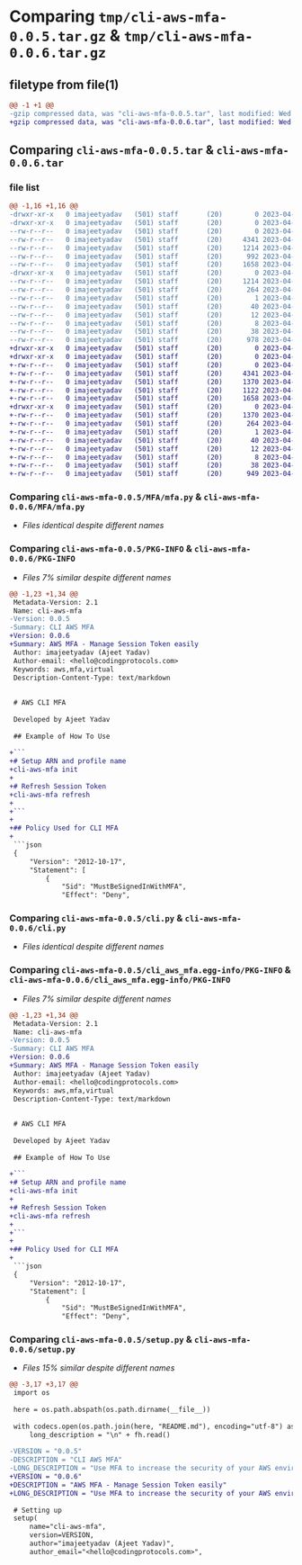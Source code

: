 # Comparing `tmp/cli-aws-mfa-0.0.5.tar.gz` & `tmp/cli-aws-mfa-0.0.6.tar.gz`

## filetype from file(1)

```diff
@@ -1 +1 @@
-gzip compressed data, was "cli-aws-mfa-0.0.5.tar", last modified: Wed Apr 19 11:29:03 2023, max compression
+gzip compressed data, was "cli-aws-mfa-0.0.6.tar", last modified: Wed Apr 19 11:34:14 2023, max compression
```

## Comparing `cli-aws-mfa-0.0.5.tar` & `cli-aws-mfa-0.0.6.tar`

### file list

```diff
@@ -1,16 +1,16 @@
-drwxr-xr-x   0 imajeetyadav   (501) staff       (20)        0 2023-04-19 11:29:03.765271 cli-aws-mfa-0.0.5/
-drwxr-xr-x   0 imajeetyadav   (501) staff       (20)        0 2023-04-19 11:29:03.764071 cli-aws-mfa-0.0.5/MFA/
--rw-r--r--   0 imajeetyadav   (501) staff       (20)        0 2023-04-19 05:43:29.000000 cli-aws-mfa-0.0.5/MFA/__init__.py
--rw-r--r--   0 imajeetyadav   (501) staff       (20)     4341 2023-04-19 11:26:05.000000 cli-aws-mfa-0.0.5/MFA/mfa.py
--rw-r--r--   0 imajeetyadav   (501) staff       (20)     1214 2023-04-19 11:29:03.765046 cli-aws-mfa-0.0.5/PKG-INFO
--rw-r--r--   0 imajeetyadav   (501) staff       (20)      992 2023-04-19 05:56:14.000000 cli-aws-mfa-0.0.5/README.md
--rw-r--r--   0 imajeetyadav   (501) staff       (20)     1658 2023-04-19 11:27:22.000000 cli-aws-mfa-0.0.5/cli.py
-drwxr-xr-x   0 imajeetyadav   (501) staff       (20)        0 2023-04-19 11:29:03.764866 cli-aws-mfa-0.0.5/cli_aws_mfa.egg-info/
--rw-r--r--   0 imajeetyadav   (501) staff       (20)     1214 2023-04-19 11:29:03.000000 cli-aws-mfa-0.0.5/cli_aws_mfa.egg-info/PKG-INFO
--rw-r--r--   0 imajeetyadav   (501) staff       (20)      264 2023-04-19 11:29:03.000000 cli-aws-mfa-0.0.5/cli_aws_mfa.egg-info/SOURCES.txt
--rw-r--r--   0 imajeetyadav   (501) staff       (20)        1 2023-04-19 11:29:03.000000 cli-aws-mfa-0.0.5/cli_aws_mfa.egg-info/dependency_links.txt
--rw-r--r--   0 imajeetyadav   (501) staff       (20)       40 2023-04-19 11:29:03.000000 cli-aws-mfa-0.0.5/cli_aws_mfa.egg-info/entry_points.txt
--rw-r--r--   0 imajeetyadav   (501) staff       (20)       12 2023-04-19 11:29:03.000000 cli-aws-mfa-0.0.5/cli_aws_mfa.egg-info/requires.txt
--rw-r--r--   0 imajeetyadav   (501) staff       (20)        8 2023-04-19 11:29:03.000000 cli-aws-mfa-0.0.5/cli_aws_mfa.egg-info/top_level.txt
--rw-r--r--   0 imajeetyadav   (501) staff       (20)       38 2023-04-19 11:29:03.765309 cli-aws-mfa-0.0.5/setup.cfg
--rw-r--r--   0 imajeetyadav   (501) staff       (20)      978 2023-04-19 11:28:27.000000 cli-aws-mfa-0.0.5/setup.py
+drwxr-xr-x   0 imajeetyadav   (501) staff       (20)        0 2023-04-19 11:34:14.155319 cli-aws-mfa-0.0.6/
+drwxr-xr-x   0 imajeetyadav   (501) staff       (20)        0 2023-04-19 11:34:14.153961 cli-aws-mfa-0.0.6/MFA/
+-rw-r--r--   0 imajeetyadav   (501) staff       (20)        0 2023-04-19 05:43:29.000000 cli-aws-mfa-0.0.6/MFA/__init__.py
+-rw-r--r--   0 imajeetyadav   (501) staff       (20)     4341 2023-04-19 11:26:05.000000 cli-aws-mfa-0.0.6/MFA/mfa.py
+-rw-r--r--   0 imajeetyadav   (501) staff       (20)     1370 2023-04-19 11:34:14.155115 cli-aws-mfa-0.0.6/PKG-INFO
+-rw-r--r--   0 imajeetyadav   (501) staff       (20)     1122 2023-04-19 11:32:09.000000 cli-aws-mfa-0.0.6/README.md
+-rw-r--r--   0 imajeetyadav   (501) staff       (20)     1658 2023-04-19 11:27:22.000000 cli-aws-mfa-0.0.6/cli.py
+drwxr-xr-x   0 imajeetyadav   (501) staff       (20)        0 2023-04-19 11:34:14.154932 cli-aws-mfa-0.0.6/cli_aws_mfa.egg-info/
+-rw-r--r--   0 imajeetyadav   (501) staff       (20)     1370 2023-04-19 11:34:14.000000 cli-aws-mfa-0.0.6/cli_aws_mfa.egg-info/PKG-INFO
+-rw-r--r--   0 imajeetyadav   (501) staff       (20)      264 2023-04-19 11:34:14.000000 cli-aws-mfa-0.0.6/cli_aws_mfa.egg-info/SOURCES.txt
+-rw-r--r--   0 imajeetyadav   (501) staff       (20)        1 2023-04-19 11:34:14.000000 cli-aws-mfa-0.0.6/cli_aws_mfa.egg-info/dependency_links.txt
+-rw-r--r--   0 imajeetyadav   (501) staff       (20)       40 2023-04-19 11:34:14.000000 cli-aws-mfa-0.0.6/cli_aws_mfa.egg-info/entry_points.txt
+-rw-r--r--   0 imajeetyadav   (501) staff       (20)       12 2023-04-19 11:34:14.000000 cli-aws-mfa-0.0.6/cli_aws_mfa.egg-info/requires.txt
+-rw-r--r--   0 imajeetyadav   (501) staff       (20)        8 2023-04-19 11:34:14.000000 cli-aws-mfa-0.0.6/cli_aws_mfa.egg-info/top_level.txt
+-rw-r--r--   0 imajeetyadav   (501) staff       (20)       38 2023-04-19 11:34:14.155356 cli-aws-mfa-0.0.6/setup.cfg
+-rw-r--r--   0 imajeetyadav   (501) staff       (20)      949 2023-04-19 11:33:47.000000 cli-aws-mfa-0.0.6/setup.py
```

### Comparing `cli-aws-mfa-0.0.5/MFA/mfa.py` & `cli-aws-mfa-0.0.6/MFA/mfa.py`

 * *Files identical despite different names*

### Comparing `cli-aws-mfa-0.0.5/PKG-INFO` & `cli-aws-mfa-0.0.6/PKG-INFO`

 * *Files 7% similar despite different names*

```diff
@@ -1,23 +1,34 @@
 Metadata-Version: 2.1
 Name: cli-aws-mfa
-Version: 0.0.5
-Summary: CLI AWS MFA
+Version: 0.0.6
+Summary: AWS MFA - Manage Session Token easily
 Author: imajeetyadav (Ajeet Yadav)
 Author-email: <hello@codingprotocols.com>
 Keywords: aws,mfa,virtual
 Description-Content-Type: text/markdown
 
 
 # AWS CLI MFA
 
 Developed by Ajeet Yadav
 
 ## Example of How To Use
 
+```
+# Setup ARN and profile name
+cli-aws-mfa init
+
+# Refresh Session Token
+cli-aws-mfa refresh 
+
+```
+
+## Policy Used for CLI MFA
+
 ```json
 {
     "Version": "2012-10-17",
     "Statement": [
         {
             "Sid": "MustBeSignedInWithMFA",
             "Effect": "Deny",
```

### Comparing `cli-aws-mfa-0.0.5/cli.py` & `cli-aws-mfa-0.0.6/cli.py`

 * *Files identical despite different names*

### Comparing `cli-aws-mfa-0.0.5/cli_aws_mfa.egg-info/PKG-INFO` & `cli-aws-mfa-0.0.6/cli_aws_mfa.egg-info/PKG-INFO`

 * *Files 7% similar despite different names*

```diff
@@ -1,23 +1,34 @@
 Metadata-Version: 2.1
 Name: cli-aws-mfa
-Version: 0.0.5
-Summary: CLI AWS MFA
+Version: 0.0.6
+Summary: AWS MFA - Manage Session Token easily
 Author: imajeetyadav (Ajeet Yadav)
 Author-email: <hello@codingprotocols.com>
 Keywords: aws,mfa,virtual
 Description-Content-Type: text/markdown
 
 
 # AWS CLI MFA
 
 Developed by Ajeet Yadav
 
 ## Example of How To Use
 
+```
+# Setup ARN and profile name
+cli-aws-mfa init
+
+# Refresh Session Token
+cli-aws-mfa refresh 
+
+```
+
+## Policy Used for CLI MFA
+
 ```json
 {
     "Version": "2012-10-17",
     "Statement": [
         {
             "Sid": "MustBeSignedInWithMFA",
             "Effect": "Deny",
```

### Comparing `cli-aws-mfa-0.0.5/setup.py` & `cli-aws-mfa-0.0.6/setup.py`

 * *Files 15% similar despite different names*

```diff
@@ -3,17 +3,17 @@
 import os
 
 here = os.path.abspath(os.path.dirname(__file__))
 
 with codecs.open(os.path.join(here, "README.md"), encoding="utf-8") as fh:
     long_description = "\n" + fh.read()
 
-VERSION = "0.0.5"
-DESCRIPTION = "CLI AWS MFA"
-LONG_DESCRIPTION = "Use MFA to increase the security of your AWS environment. Signing in with MFA requires an authentication code from an MFA device. Each user can have a maximum of 8 MFA devices assigned"
+VERSION = "0.0.6"
+DESCRIPTION = "AWS MFA - Manage Session Token easily"
+LONG_DESCRIPTION = "Use MFA to increase the security of your AWS environment. Signing in with MFA requires an authentication code from an MFA device."
 
 # Setting up
 setup(
     name="cli-aws-mfa",
     version=VERSION,
     author="imajeetyadav (Ajeet Yadav)",
     author_email="<hello@codingprotocols.com>",
```

